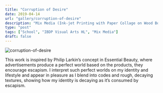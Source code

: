 ```yaml
---
title: "Corruption of Desire"
date: 2019-04-14
url: "gallery/corruption-of-desire"
description: "Mix Media (Ink-jet Printing with Paper Collage on Wood Board); 45(W) x 60(H) cm"
type: "post"
tags: ["School", "IBDP Visual Arts HL", "Mix Media"]
draft: false
---
```


![corruption-of-desire](/images/post/VA/corruption-of-desire.jpg)

This work is inspired by Philip Larkin’s concept in Essential Beauty, where advertisements produce a perfect world based on the products, they encourage escapism. I interpret such perfect worlds on my identity and lifestyle and appear in pleasure as I blend into codes and rough, decaying textures, showing how my identity is decaying as it’s consumed by escapism.
